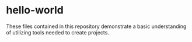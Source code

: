 # hello-world
These files contained in this repository demonstrate a basic understanding of utilizing tools needed to create projects.
